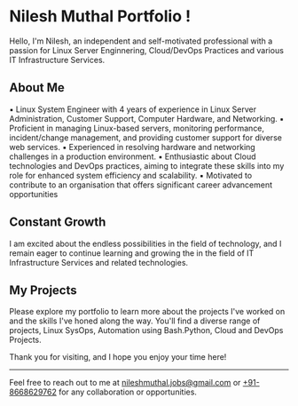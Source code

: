 
# Nilesh Muthal Portfolio !


Hello, I'm Nilesh, an independent and self-motivated professional with a passion for Linux Server Enginnering, Cloud/DevOps Practices and various IT Infrastructure Services.

## About Me

▪ Linux System Engineer with 4 years of experience in Linux Server Administration, Customer Support, Computer 
Hardware, and Networking.
▪ Proficient in managing Linux-based servers, monitoring performance, incident/change management, and 
providing customer support for diverse web services.
▪ Experienced in resolving hardware and networking challenges in a production environment.
▪ Enthusiastic about Cloud technologies and DevOps practices, aiming to integrate these skills into my role for 
enhanced system efficiency and scalability.
▪ Motivated to contribute to an organisation that offers significant career advancement opportunities

## Constant Growth

I am excited about the endless possibilities in the field of technology, and I remain eager to continue learning and growing the in the field of IT Infrastructure Services and related technologies.

## My Projects

Please explore my portfolio to learn more about the projects I've worked on and the skills I've honed along the way. You'll find a diverse range of projects, Linux SysOps, Automation using Bash.Python, Cloud and DevOps Projects.

Thank you for visiting, and I hope you enjoy your time here!

---
Feel free to reach out to me at [nileshmuthal.jobs@gmail.com](mailto:nileshmuthal.jobs@gmail.com) or [+91-8668629762](tel:+8668629762) for any collaboration or opportunities.











